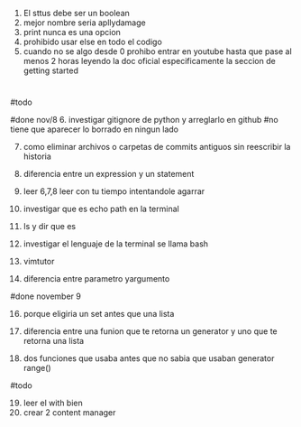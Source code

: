 1. El sttus debe ser un boolean
2. mejor nombre seria apllydamage
3. print nunca es una opcion
4. prohibido usar else en todo el codigo
5. cuando no se algo desde 0 prohibo entrar en youtube hasta que pase al menos 2 horas leyendo la doc oficial especificamente la seccion de getting started







#



#todo
















#done nov/8
6. investigar gitignore de python y arreglarlo en github #no tiene que aparecer lo borrado en ningun lado

7. como eliminar archivos o carpetas de commits antiguos sin reescribir la historia

8. diferencia entre un expression y un statement

9. leer 6,7,8 leer con tu tiempo intentandole agarrar 


10. investigar que es echo path en la terminal

12. ls y dir que es

11. investigar el lenguaje de la terminal se llama bash



13. vimtutor

15. diferencia entre parametro yargumento

#done november 9

16. porque eligiria un set antes que una lista

17. diferencia entre una funion que te retorna un generator y uno que te retorna una lista
18. dos funciones que usaba antes que no sabia que usaban generator range()


#todo

19. leer el with bien
20. crear 2 content manager 
